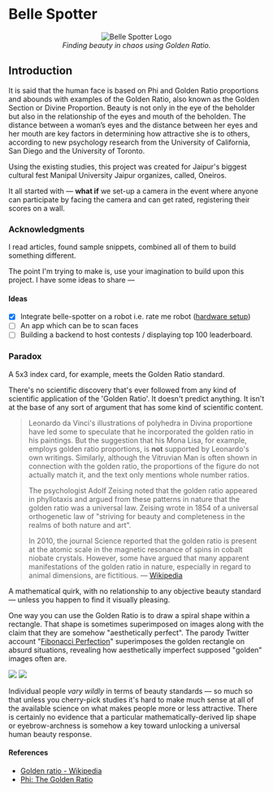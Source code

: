 # Belle Spotter

<p align="center">
    <img alt="Belle Spotter Logo" src="https://github.com/user-attachments/assets/9486e8fa-803d-4f53-b639-d0b358967016"><br>
    <i>Finding beauty in chaos using Golden Ratio.</i>
</p>

## Introduction

It is said that the human face is based on Phi and Golden Ratio proportions and abounds with examples of the Golden Ratio, also known as the Golden Section or Divine Proportion. Beauty is not only in the eye of the beholder but also in the relationship of the eyes and mouth of the beholden. The distance between a woman’s eyes and the distance between her eyes and her mouth are key factors in determining how attractive she is to others, according to new psychology research from the University of California, San Diego and the University of Toronto.

Using the existing studies, this project was created for Jaipur's biggest cultural fest Manipal University Jaipur organizes, called, Oneiros.

It all started with &mdash; **what if** we set-up a camera in the event where anyone can participate by facing the camera and can get rated, registering their scores on a wall.

### Acknowledgments

I read articles, found sample snippets, combined all of them to build something different.

The point I'm trying to make is, use your imagination to build upon this project. I have some ideas to share &mdash;

#### Ideas

- [x] Integrate belle-spotter on a robot i.e. rate me robot ([hardware setup](hardware/README.md))
- [ ] An app which can be to scan faces
- [ ] Building a backend to host contests / displaying top 100 leaderboard.

### Paradox

A 5x3 index card, for example, meets the Golden Ratio standard.

There's no scientific discovery that's ever followed from any kind of scientific application of the 'Golden Ratio'. It doesn't predict anything. It isn't at the base of any sort of argument that has some kind of scientific content.

> Leonardo da Vinci's illustrations of polyhedra in Divina proportione have led some to speculate that he incorporated the golden ratio in his paintings. But the suggestion that his Mona Lisa, for example, employs golden ratio proportions, is **not** supported by Leonardo's own writings. Similarly, although the Vitruvian Man is often shown in connection with the golden ratio, the proportions of the figure do not actually match it, and the text only mentions whole number ratios.
> 
> The psychologist Adolf Zeising noted that the golden ratio appeared in phyllotaxis and argued from these patterns in nature that the golden ratio was a universal law. Zeising wrote in 1854 of a universal orthogenetic law of "striving for beauty and completeness in the realms of both nature and art".
> 
> In 2010, the journal Science reported that the golden ratio is present at the atomic scale in the magnetic resonance of spins in cobalt niobate crystals. However, some have argued that many apparent manifestations of the golden ratio in nature, especially in regard to animal dimensions, are fictitious. &mdash; [Wikipedia](https://en.wikipedia.org/wiki/Golden_ratio)

A mathematical quirk, with no relationship to any objective beauty standard &mdash; unless you happen to find it visually pleasing.

One way you can use the Golden Ratio is to draw a spiral shape within a rectangle. That shape is sometimes superimposed on images along with the claim that they are somehow "aesthetically perfect". The parody Twitter account "[Fibonacci Perfection](https://twitter.com/FibonacciSpiral)" superimposes the golden rectangle on absurd situations, revealing how aesthetically imperfect supposed "golden" images often are.

![](https://github.com/user-attachments/assets/755c1838-5c6f-4bbf-894e-f6e7e882fa49)
![](https://github.com/user-attachments/assets/6820b83a-af16-4b0b-90cc-1d515f3dca55)

Individual people _vary wildly_ in terms of beauty standards &mdash; so much so that unless you cherry-pick studies it's hard to make much sense at all of the available science on what makes people more or less attractive. There is certainly no evidence that a particular mathematically-derived lip shape or eyebrow-archness is somehow a key toward unlocking a universal human beauty response.

#### References

- [Golden ratio - Wikipedia](https://en.wikipedia.org/wiki/Golden_ratio)
- [Phi: The Golden Ratio](https://www.livescience.com/37704-phi-golden-ratio.html)